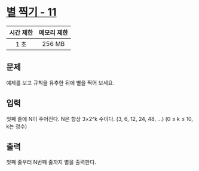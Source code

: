 # [별 찍기 - 11](https://www.acmicpc.net/problem/2448)

| 시간 제한 | 메모리 제한 |
| :-------: | :---------: |
| 1 초      | 256 MB      |

## 문제

예제를 보고 규칙을 유추한 뒤에 별을 찍어 보세요.


## 입력

첫째 줄에 N이 주어진다. N은 항상 3×2^k 수이다. (3, 6, 12, 24, 48, ...) (0 ≤ k ≤ 10, k는 정수)


## 출력

첫째 줄부터 N번째 줄까지 별을 출력한다.


